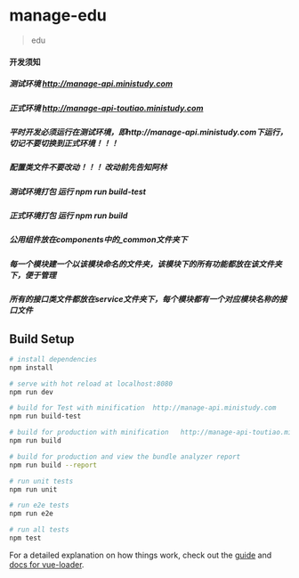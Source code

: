 # manage-edu
> edu
#### 开发须知
##### 测试环境 http://manage-api.ministudy.com
##### 正式环境 http://manage-api-toutiao.ministudy.com
##### 平时开发必须运行在测试环境，即http://manage-api.ministudy.com下运行，切记不要切换到正式环境！！！
##### 配置类文件不要改动！！！ 改动前先告知阿林
##### 测试环境打包 运行 npm run build-test
##### 正式环境打包 运行 npm run build
##### 公用组件放在components中的_common文件夹下
##### 每一个模块建一个以该模块命名的文件夹，该模块下的所有功能都放在该文件夹下，便于管理
##### 所有的接口类文件都放在service文件夹下，每个模块都有一个对应模块名称的接口文件

## Build Setup

``` bash
# install dependencies
npm install

# serve with hot reload at localhost:8080
npm run dev

# build for Test with minification  http://manage-api.ministudy.com
npm run build-test

# build for production with minification   http://manage-api-toutiao.ministudy.com
npm run build

# build for production and view the bundle analyzer report
npm run build --report

# run unit tests
npm run unit

# run e2e tests
npm run e2e

# run all tests
npm test
```

For a detailed explanation on how things work, check out the [guide](http://vuejs-templates.github.io/webpack/) and [docs for vue-loader](http://vuejs.github.io/vue-loader).
